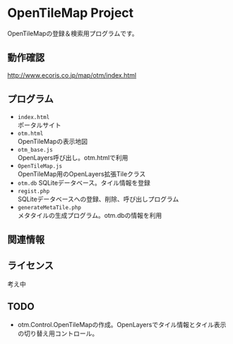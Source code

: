 OpenTileMap Project
======================
OpenTileMapの登録＆検索用プログラムです。

動作確認
------
http://www.ecoris.co.jp/map/otm/index.html


プログラム
------
- `index.html`  
 ポータルサイト
- `otm.html`  
 OpenTileMapの表示地図
- `otm_base.js`  
 OpenLayers呼び出し。otm.htmlで利用
- `OpenTileMap.js`  
 OpenTileMap用のOpenLayers拡張Tileクラス
- `otm.db`
 SQLiteデータベース。タイル情報を登録
- `regist.php`  
 SQLiteデータベースへの登録、削除、呼び出しプログラム
- `generateMetaTile.php`  
 メタタイルの生成プログラム。otm.dbの情報を利用

 
関連情報
--------


  
ライセンス
----------
考え中


TODO
----------
- otm.Control.OpenTileMapの作成。OpenLayersでタイル情報とタイル表示の切り替え用コントロール。